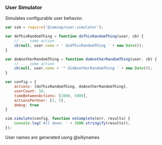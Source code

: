 ### User Simulator

Simulates configurable user behavior.

```javascript
var sim = require('@iamsap/user-simulator');

var doThisRandomThing = function doThisRandomThing(user, cb) {
    // ... some action
    cb(null, user.name + ' didThisRandomThing ' + new Date());
}

var doAnotherRandomThing = function doAnotherRandomThing(user, cb) {
    // ... some action
    cb(null, user.name + '" didAnotherRandomThing ' + new Date());
}

var config = {
    actions: [doThisRandomThing, doAnotherRandomThing],
    userCount: 10,
    timeBetweenActions: [1000, 5000],
    actionsPerUser: [1, 5],
    debug: true
}

sim.simulate(config, function onComplete(err, results) {
    console.log('All done: ' + JSON.stringify(results));
});

````

User names are generated using @sillynames
